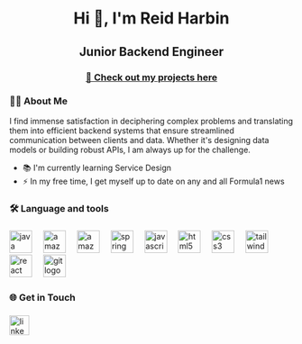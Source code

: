 <h1 align="center">Hi 👋, I'm Reid Harbin</h1>
<h2 align="center">Junior Backend Engineer</h2>
<h3 align="center"><a align="center" href="https://reidharbin.com" target="_blank"> 👀 Check out my projects here</a></h3>

###

###

<h3 align="left">👩‍💻  About Me</h3>

I find immense satisfaction in deciphering complex problems and translating them into efficient backend systems that ensure streamlined communication between clients and data. Whether it's designing data models or building robust
APIs, I am always up for the challenge.

- 📚 I'm currently learning Service Design 
- ⚡ In my free time, I get myself up to date on any and all Formula1 news

###

<h3 align="left">🛠 Language and tools</h3>

###

<div align="left">
  <img src="https://skillicons.dev/icons?i=java" height="40" alt="java logo"  />
  <img width="12" />
  <img src="https://skillicons.dev/icons?i=aws" height="40" alt="amazonwebservices logo"  />
  <img width="12" />
  <img src="https://skillicons.dev/icons?i=dynamodb" height="40" alt="amazondynamodb logo"  />
  <img width="12" />
  <img src="https://skillicons.dev/icons?i=spring" height="40" alt="spring logo"  />
  <img width="12" />
  <img src="https://skillicons.dev/icons?i=js" height="40" alt="javascript logo"  />
  <img width="12" />
  <img src="https://skillicons.dev/icons?i=html" height="40" alt="html5 logo"  />
  <img width="12" />
  <img src="https://skillicons.dev/icons?i=css" height="40" alt="css3 logo"  />
  <img width="12" />
  <img src="https://skillicons.dev/icons?i=tailwind" height="40" alt="tailwindcss logo"  />
  <img width="12" />
  <img src="https://skillicons.dev/icons?i=react" height="40" alt="react logo"  />
  <img width="12" />
  <img src="https://skillicons.dev/icons?i=git" height="40" alt="git logo"  />
</div>

### 🌐 Get in Touch

###
  <a href="https://www.linkedin.com/in/reidharbin/" target="_blank">
    <img src="https://img.shields.io/static/v1?message=LinkedIn&logo=linkedin&label=&color=0077B5&logoColor=white&labelColor=&style=for-the-badge" height="35" alt="linkedin logo"  />
  </a>

###

